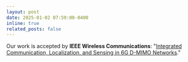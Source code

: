 ```yaml
---
layout: post
date: 2025-01-02 07:59:00-0400
inline: true
related_posts: false
---
```


Our work is accepted by **IEEE Wireless Communications**: "[Integrated Communication, Localization, and Sensing in 6G D-MIMO Networks](https://arxiv.org/pdf/2403.19785)."
